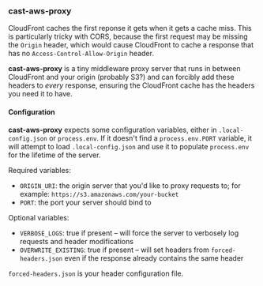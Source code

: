 ### cast-aws-proxy

CloudFront caches the first reponse it gets when it gets a cache miss. This is particularly tricky with CORS, because the first request may be missing the ```Origin``` header, which would cause CloudFront to cache a response that has no ```Access-Control-Allow-Origin``` header.

**cast-aws-proxy** is a tiny middleware proxy server that runs in between CloudFront and your origin (probably S3?) and can forcibly add these headers to *every* response, ensuring the CloudFront cache has the headers you need it to have.

#### Configuration

**cast-aws-proxy** expects some configuration variables, either in ```.local-config.json``` or ```process.env```. If it doesn't find a ```process.env.PORT``` variable, it will attempt to load ```.local-config.json``` and use it to populate ```process.env``` for the lifetime of the server.

Required variables:

* ```ORIGIN_URI```: the origin server that you'd like to proxy requests to; for example: ```https://s3.amazonaws.com/your-bucket```
* ```PORT```: the port your server should bind to

Optional variables:

* ```VERBOSE_LOGS```: true if present – will force the server to verbosely log requests and header modifications
* ```OVERWRITE_EXISTING```: true if present – will set headers from ```forced-headers.json``` even if the response already contains the same header

```forced-headers.json``` is your header configuration file.